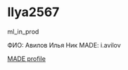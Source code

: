 # Ilya2567

ml_in_prod

ФИО: Авилов Илья
Ник MADE: i.avilov

[MADE profile](https://data.mail.ru/profile/i.avilov/)